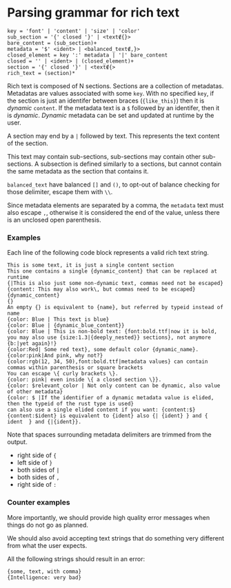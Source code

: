 # Parsing grammar for rich text 

```
key = 'font' | 'content' | 'size' | 'color'
sub_section = '{' closed '}' | <text∉{}>
bare_content = (sub_section)+
metadata = '$' <ident> | <balanced_text∉,}>
closed_element = key ':' metadata | '|' bare_content
closed = '' | <ident> | (closed_element)+
section = '{' closed '}' | <text∉{>
rich_text = (section)*
```

Rich text is composed of N sections.
Sections are a collection of metadatas.
Metadatas are values associated with some `key`.
With no specified `key`, if the section is just an identifer between braces
(`{like_this}`) then it is *dynamic* `content`.
If the metadata text is a `$` followed by an identifer, then it is *dynamic*.
*Dynamic* metadata can be set and updated at runtime by the user.

A section may end by a `|` followed by text. This represents the text content
of the section.

This text may contain sub-sections, sub-sections may contain other sub-sections.
A subsection is defined similarly to a sections,
but cannot contain the same metadata as the section that contains it.

`balanced_text` have balanced `[]` and `()`, to opt-out of balance
checking for those delimiter, escape them with `\\`.

Since metadata elements are separated by a comma, the `metadata` text must also
escape `,`, otherwise it is considered the end of the value,
unless there is an unclosed open parenthesis.

### Examples

Each line of the following code block represents a valid rich text string.

```
This is some text, it is just a single content section
This one contains a single {dynamic_content} that can be replaced at runtime
{|This is also just some non-dynamic text, commas need not be escaped}
{content: This may also work\, but commas need to be escaped}
{dynamic_content}
{}
An empty {} is equivalent to {name}, but referred by typeid instead of name
{color: Blue | This text is blue}
{color: Blue | {dynamic_blue_content}}
{color: Blue | This is non-bold text: {font:bold.ttf|now it is bold, you may also use {size:1.3|{deeply_nested}} sections}, not anymore {b:|yet again}!}
{color:Red| Some red text}, some default color {dynamic_name}. {color:pink|And pink, why not?}
{color:rgb(12, 34, 50),font:bold.ttf|metadata values} can contain commas within parenthesis or square brackets
You can escape \{ curly brackets \}.
{color: pink| even inside \{ a closed section \}}.
{color: $relevant_color | Not only content can be dynamic, also value of other metadata}
{color: $ |If the identifier of a dynamic metadata value is elided, then the typeid of the rust type is used}
can also use a single elided content if you want: {content:$}
{content:$ident} is equivalent to {ident} also {| {ident} } and {  ident  } and {|{ident}}.
```

Note that spaces surrounding metadata delimiters are trimmed from the output.

- right side of `{`
- left side of `}`
- both sides of `|`
- both sides of `,`
- right side of `:`

### Counter examples

More importantly, we should provide high quality error messages when things do
not go as planned.

We should also avoid accepting text strings that do something very different
from what the user expects.

All the following strings should result in an error:

```
{some, text, with comma}
{Intelligence: very bad}
```
